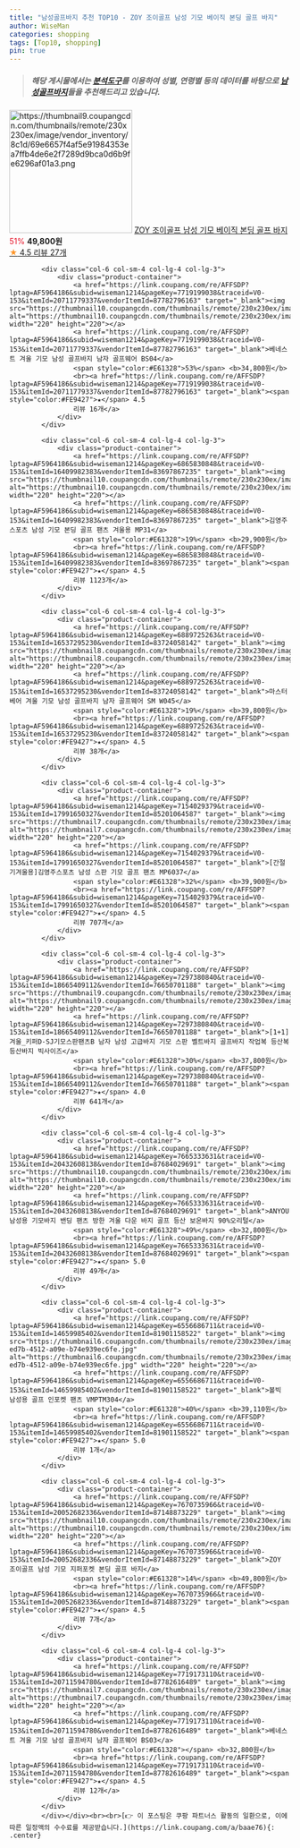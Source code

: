 ```yaml
---
title: "남성골프바지 추천 TOP10 - ZOY 조이골프 남성 기모 베이직 본딩 골프 바지"
author: WiseMan
categories: shopping
tags: [Top10, shopping]
pin: true
---
```


> ##### 해당 게시물에서는 [**분석도구**](https://itemscout.io/)를 이용하여 **성별**, **연령별** 등의 데이터를 바탕으로 [**남성골프바지**](https://link.coupang.com/a/baae76)들을 추천해드리고 있습니다.
<div class="container"><div class="row">
            <div class="col-6 col-sm-4 col-lg-4 col-lg-3">
                <div class="product-container">
                    <a href="https://link.coupang.com/re/AFFSDP?lptag=AF5964186&subid=wiseman1214&pageKey=7589555132&traceid=V0-153&itemId=20052682341&vendorItemId=87148873273" target="_blank"><img src="https://thumbnail9.coupangcdn.com/thumbnails/remote/230x230ex/image/vendor_inventory/8c1d/69e6657f4af5e91984353ea7ffb4de6e2f7289d9bca0d6b9fe6296af01a3.png" alt="https://thumbnail9.coupangcdn.com/thumbnails/remote/230x230ex/image/vendor_inventory/8c1d/69e6657f4af5e91984353ea7ffb4de6e2f7289d9bca0d6b9fe6296af01a3.png" width="220" height="220"></a>
                    <a href="https://link.coupang.com/re/AFFSDP?lptag=AF5964186&subid=wiseman1214&pageKey=7589555132&traceid=V0-153&itemId=20052682341&vendorItemId=87148873273" target="_blank">ZOY 조이골프 남성 기모 베이직 본딩 골프 바지</a>
                    <span style="color:#E61328">51%</span> <b>49,800원</b>
                    <br><a href="https://link.coupang.com/re/AFFSDP?lptag=AF5964186&subid=wiseman1214&pageKey=7589555132&traceid=V0-153&itemId=20052682341&vendorItemId=87148873273" target="_blank"><span style="color:#FE9427">★</span> 4.5
                    리뷰 27개</a>
                </div>
            </div>
            
            <div class="col-6 col-sm-4 col-lg-4 col-lg-3">
                <div class="product-container">
                    <a href="https://link.coupang.com/re/AFFSDP?lptag=AF5964186&subid=wiseman1214&pageKey=7719199038&traceid=V0-153&itemId=20711779337&vendorItemId=87782796163" target="_blank"><img src="https://thumbnail10.coupangcdn.com/thumbnails/remote/230x230ex/image/vendor_inventory/ebaf/4830825e903f5dbc48314da9a34364565975414cc105bad810d08e794c7a.jpg" alt="https://thumbnail10.coupangcdn.com/thumbnails/remote/230x230ex/image/vendor_inventory/ebaf/4830825e903f5dbc48314da9a34364565975414cc105bad810d08e794c7a.jpg" width="220" height="220"></a>
                    <a href="https://link.coupang.com/re/AFFSDP?lptag=AF5964186&subid=wiseman1214&pageKey=7719199038&traceid=V0-153&itemId=20711779337&vendorItemId=87782796163" target="_blank">베네스트 겨울 기모 남성 골프바지 남자 골프웨어 BS04</a>
                    <span style="color:#E61328">53%</span> <b>34,800원</b>
                    <br><a href="https://link.coupang.com/re/AFFSDP?lptag=AF5964186&subid=wiseman1214&pageKey=7719199038&traceid=V0-153&itemId=20711779337&vendorItemId=87782796163" target="_blank"><span style="color:#FE9427">★</span> 4.5
                    리뷰 16개</a>
                </div>
            </div>
            
            <div class="col-6 col-sm-4 col-lg-4 col-lg-3">
                <div class="product-container">
                    <a href="https://link.coupang.com/re/AFFSDP?lptag=AF5964186&subid=wiseman1214&pageKey=6865830848&traceid=V0-153&itemId=16409982383&vendorItemId=83697867235" target="_blank"><img src="https://thumbnail10.coupangcdn.com/thumbnails/remote/230x230ex/image/vendor_inventory/cbc0/11446083f9496d2282da60ec420039033585145c7cffcc2f83c419be5dde.jpg" alt="https://thumbnail10.coupangcdn.com/thumbnails/remote/230x230ex/image/vendor_inventory/cbc0/11446083f9496d2282da60ec420039033585145c7cffcc2f83c419be5dde.jpg" width="220" height="220"></a>
                    <a href="https://link.coupang.com/re/AFFSDP?lptag=AF5964186&subid=wiseman1214&pageKey=6865830848&traceid=V0-153&itemId=16409982383&vendorItemId=83697867235" target="_blank">김영주스포츠 남성 기모 본딩 골프 팬츠 겨울용 MP31</a>
                    <span style="color:#E61328">19%</span> <b>29,900원</b>
                    <br><a href="https://link.coupang.com/re/AFFSDP?lptag=AF5964186&subid=wiseman1214&pageKey=6865830848&traceid=V0-153&itemId=16409982383&vendorItemId=83697867235" target="_blank"><span style="color:#FE9427">★</span> 4.5
                    리뷰 1123개</a>
                </div>
            </div>
            
            <div class="col-6 col-sm-4 col-lg-4 col-lg-3">
                <div class="product-container">
                    <a href="https://link.coupang.com/re/AFFSDP?lptag=AF5964186&subid=wiseman1214&pageKey=6889725263&traceid=V0-153&itemId=16537295230&vendorItemId=83724058142" target="_blank"><img src="https://thumbnail8.coupangcdn.com/thumbnails/remote/230x230ex/image/vendor_inventory/e0c5/851960ca8e4e2aeb38a53bfe2c25fda05e39d8a083040952e5ecb6c9c500.jpg" alt="https://thumbnail8.coupangcdn.com/thumbnails/remote/230x230ex/image/vendor_inventory/e0c5/851960ca8e4e2aeb38a53bfe2c25fda05e39d8a083040952e5ecb6c9c500.jpg" width="220" height="220"></a>
                    <a href="https://link.coupang.com/re/AFFSDP?lptag=AF5964186&subid=wiseman1214&pageKey=6889725263&traceid=V0-153&itemId=16537295230&vendorItemId=83724058142" target="_blank">마스터베어 겨울 기모 남성 골프바지 남자 골프웨어 SM W045</a>
                    <span style="color:#E61328">19%</span> <b>39,800원</b>
                    <br><a href="https://link.coupang.com/re/AFFSDP?lptag=AF5964186&subid=wiseman1214&pageKey=6889725263&traceid=V0-153&itemId=16537295230&vendorItemId=83724058142" target="_blank"><span style="color:#FE9427">★</span> 4.5
                    리뷰 38개</a>
                </div>
            </div>
            
            <div class="col-6 col-sm-4 col-lg-4 col-lg-3">
                <div class="product-container">
                    <a href="https://link.coupang.com/re/AFFSDP?lptag=AF5964186&subid=wiseman1214&pageKey=7154029379&traceid=V0-153&itemId=17991650327&vendorItemId=85201064587" target="_blank"><img src="https://thumbnail7.coupangcdn.com/thumbnails/remote/230x230ex/image/vendor_inventory/b873/a8ce0058832f092c725f71c55c1f0df0ea2e84a2bd10951c6c2c2fb94444.jpg" alt="https://thumbnail7.coupangcdn.com/thumbnails/remote/230x230ex/image/vendor_inventory/b873/a8ce0058832f092c725f71c55c1f0df0ea2e84a2bd10951c6c2c2fb94444.jpg" width="220" height="220"></a>
                    <a href="https://link.coupang.com/re/AFFSDP?lptag=AF5964186&subid=wiseman1214&pageKey=7154029379&traceid=V0-153&itemId=17991650327&vendorItemId=85201064587" target="_blank">[간절기겨울용]김영주스포츠 남성 스판 기모 골프 팬츠 MP6037</a>
                    <span style="color:#E61328">32%</span> <b>39,900원</b>
                    <br><a href="https://link.coupang.com/re/AFFSDP?lptag=AF5964186&subid=wiseman1214&pageKey=7154029379&traceid=V0-153&itemId=17991650327&vendorItemId=85201064587" target="_blank"><span style="color:#FE9427">★</span> 4.5
                    리뷰 707개</a>
                </div>
            </div>
            
            <div class="col-6 col-sm-4 col-lg-4 col-lg-3">
                <div class="product-container">
                    <a href="https://link.coupang.com/re/AFFSDP?lptag=AF5964186&subid=wiseman1214&pageKey=7297380840&traceid=V0-153&itemId=18665409112&vendorItemId=76650701188" target="_blank"><img src="https://thumbnail9.coupangcdn.com/thumbnails/remote/230x230ex/image/vendor_inventory/0918/6333ca2a6f6f8a4feaa06c0ba19ec78c017ad7e1170817fc764033db1344.jpg" alt="https://thumbnail9.coupangcdn.com/thumbnails/remote/230x230ex/image/vendor_inventory/0918/6333ca2a6f6f8a4feaa06c0ba19ec78c017ad7e1170817fc764033db1344.jpg" width="220" height="220"></a>
                    <a href="https://link.coupang.com/re/AFFSDP?lptag=AF5964186&subid=wiseman1214&pageKey=7297380840&traceid=V0-153&itemId=18665409112&vendorItemId=76650701188" target="_blank">[1+1]겨울_키퍼D-SJ기모스판팬츠B 남자 남성 고급바지 기모 스판 벨트바지 골프바지 작업복 등산복 등산바지 빅사이즈</a>
                    <span style="color:#E61328">30%</span> <b>37,800원</b>
                    <br><a href="https://link.coupang.com/re/AFFSDP?lptag=AF5964186&subid=wiseman1214&pageKey=7297380840&traceid=V0-153&itemId=18665409112&vendorItemId=76650701188" target="_blank"><span style="color:#FE9427">★</span> 4.0
                    리뷰 641개</a>
                </div>
            </div>
            
            <div class="col-6 col-sm-4 col-lg-4 col-lg-3">
                <div class="product-container">
                    <a href="https://link.coupang.com/re/AFFSDP?lptag=AF5964186&subid=wiseman1214&pageKey=7665333631&traceid=V0-153&itemId=20432608138&vendorItemId=87684029691" target="_blank"><img src="https://thumbnail10.coupangcdn.com/thumbnails/remote/230x230ex/image/vendor_inventory/103b/0db1a4ef330843789ec1fbda87911e6447c305ac6b3db75f3df33196e789.jpg" alt="https://thumbnail10.coupangcdn.com/thumbnails/remote/230x230ex/image/vendor_inventory/103b/0db1a4ef330843789ec1fbda87911e6447c305ac6b3db75f3df33196e789.jpg" width="220" height="220"></a>
                    <a href="https://link.coupang.com/re/AFFSDP?lptag=AF5964186&subid=wiseman1214&pageKey=7665333631&traceid=V0-153&itemId=20432608138&vendorItemId=87684029691" target="_blank">ANYOU 남성용 기모바지 밴딩 팬츠 방한 겨울 다운 바지 골프 등산 보온바지 90%오리털</a>
                    <span style="color:#E61328">49%</span> <b>32,800원</b>
                    <br><a href="https://link.coupang.com/re/AFFSDP?lptag=AF5964186&subid=wiseman1214&pageKey=7665333631&traceid=V0-153&itemId=20432608138&vendorItemId=87684029691" target="_blank"><span style="color:#FE9427">★</span> 5.0
                    리뷰 49개</a>
                </div>
            </div>
            
            <div class="col-6 col-sm-4 col-lg-4 col-lg-3">
                <div class="product-container">
                    <a href="https://link.coupang.com/re/AFFSDP?lptag=AF5964186&subid=wiseman1214&pageKey=6556686711&traceid=V0-153&itemId=14659985402&vendorItemId=81901158522" target="_blank"><img src="https://thumbnail6.coupangcdn.com/thumbnails/remote/230x230ex/image/retail/images/2022/06/02/10/9/872f7765-ed7b-4512-a09e-b74e939ec6fe.jpg" alt="https://thumbnail6.coupangcdn.com/thumbnails/remote/230x230ex/image/retail/images/2022/06/02/10/9/872f7765-ed7b-4512-a09e-b74e939ec6fe.jpg" width="220" height="220"></a>
                    <a href="https://link.coupang.com/re/AFFSDP?lptag=AF5964186&subid=wiseman1214&pageKey=6556686711&traceid=V0-153&itemId=14659985402&vendorItemId=81901158522" target="_blank">볼빅 남성용 골프 인포켓 팬츠 VMPTM304</a>
                    <span style="color:#E61328">40%</span> <b>39,110원</b>
                    <br><a href="https://link.coupang.com/re/AFFSDP?lptag=AF5964186&subid=wiseman1214&pageKey=6556686711&traceid=V0-153&itemId=14659985402&vendorItemId=81901158522" target="_blank"><span style="color:#FE9427">★</span> 5.0
                    리뷰 1개</a>
                </div>
            </div>
            
            <div class="col-6 col-sm-4 col-lg-4 col-lg-3">
                <div class="product-container">
                    <a href="https://link.coupang.com/re/AFFSDP?lptag=AF5964186&subid=wiseman1214&pageKey=7670735966&traceid=V0-153&itemId=20052682336&vendorItemId=87148873229" target="_blank"><img src="https://thumbnail10.coupangcdn.com/thumbnails/remote/230x230ex/image/vendor_inventory/e669/2fbd711acb59b20e96d8f32d165595c21073821cf525a537ac30fa835df3.png" alt="https://thumbnail10.coupangcdn.com/thumbnails/remote/230x230ex/image/vendor_inventory/e669/2fbd711acb59b20e96d8f32d165595c21073821cf525a537ac30fa835df3.png" width="220" height="220"></a>
                    <a href="https://link.coupang.com/re/AFFSDP?lptag=AF5964186&subid=wiseman1214&pageKey=7670735966&traceid=V0-153&itemId=20052682336&vendorItemId=87148873229" target="_blank">ZOY 조이골프 남성 기모 지퍼포켓 본딩 골프 바지</a>
                    <span style="color:#E61328">14%</span> <b>49,800원</b>
                    <br><a href="https://link.coupang.com/re/AFFSDP?lptag=AF5964186&subid=wiseman1214&pageKey=7670735966&traceid=V0-153&itemId=20052682336&vendorItemId=87148873229" target="_blank"><span style="color:#FE9427">★</span> 4.5
                    리뷰 7개</a>
                </div>
            </div>
            
            <div class="col-6 col-sm-4 col-lg-4 col-lg-3">
                <div class="product-container">
                    <a href="https://link.coupang.com/re/AFFSDP?lptag=AF5964186&subid=wiseman1214&pageKey=7719173110&traceid=V0-153&itemId=20711594780&vendorItemId=87782616489" target="_blank"><img src="https://thumbnail7.coupangcdn.com/thumbnails/remote/230x230ex/image/vendor_inventory/bf02/1b8b485fe2643b446ca21248089092c7a39b48504875a22ac5a292105991.jpg" alt="https://thumbnail7.coupangcdn.com/thumbnails/remote/230x230ex/image/vendor_inventory/bf02/1b8b485fe2643b446ca21248089092c7a39b48504875a22ac5a292105991.jpg" width="220" height="220"></a>
                    <a href="https://link.coupang.com/re/AFFSDP?lptag=AF5964186&subid=wiseman1214&pageKey=7719173110&traceid=V0-153&itemId=20711594780&vendorItemId=87782616489" target="_blank">베네스트 겨울 기모 남성 골프바지 남자 골프웨어 BS03</a>
                    <span style="color:#E61328"></span> <b>32,800원</b>
                    <br><a href="https://link.coupang.com/re/AFFSDP?lptag=AF5964186&subid=wiseman1214&pageKey=7719173110&traceid=V0-153&itemId=20711594780&vendorItemId=87782616489" target="_blank"><span style="color:#FE9427">★</span> 4.5
                    리뷰 12개</a>
                </div>
            </div>
            </div></div><br><br>[👉 이 포스팅은 쿠팡 파트너스 활동의 일환으로, 이에 따른 일정액의 수수료를 제공받습니다.](https://link.coupang.com/a/baae76){: .center}